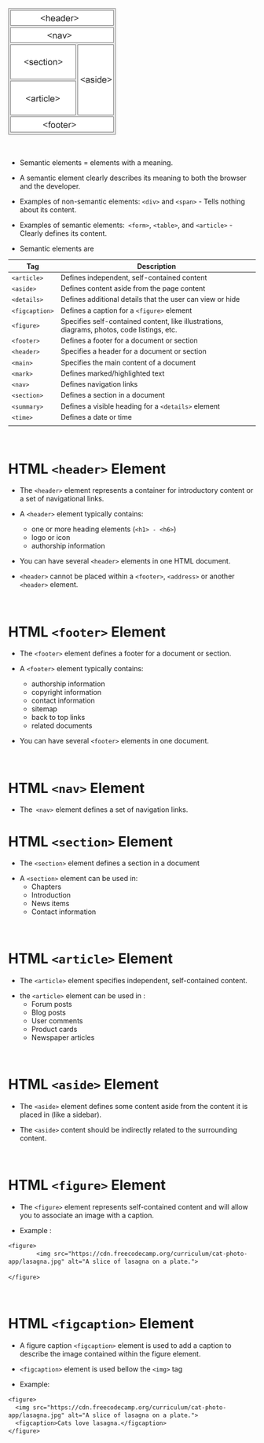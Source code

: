 <img alt="semantic-format"  src="https://github.com/Chaitalykundu/Web-Development/blob/master/HTML/assets/semantic.png">

&nbsp;

- Semantic elements = elements with a meaning.

* A semantic element clearly describes its meaning to both the browser and the developer.

* Examples of non-semantic elements: `<div>` and `<span>` - Tells nothing about its content.

* Examples of semantic elements:` <form>`, `<table>`, and `<article>` - Clearly defines its content.

- Semantic elements are

| Tag            | Description                                                                                 |
| -------------- | ------------------------------------------------------------------------------------------- |
| `<article>`    | Defines independent, self-contained content                                                 |
| `<aside>`      | Defines content aside from the page content                                                 |
| `<details>`    | Defines additional details that the user can view or hide                                   |
| `<figcaption>` | Defines a caption for a `<figure>` element                                                  |
| `<figure>`     | Specifies self-contained content, like illustrations, diagrams, photos, code listings, etc. |
| `<footer>`     | Defines a footer for a document or section                                                  |
| `<header>`     | Specifies a header for a document or section                                                |
| `<main>`       | Specifies the main content of a document                                                    |
| `<mark>`       | Defines marked/highlighted text                                                             |
| `<nav>`        | Defines navigation links                                                                    |
| `<section>`    | Defines a section in a document                                                             |
| `<summary>`    | Defines a visible heading for a `<details>` element                                         |
| `<time>`       | Defines a date or time                                                                      |
|                |                                                                                             |

&nbsp;

# HTML `<header>` Element

- The `<header>` element represents a container for introductory content or a set of navigational links.

- A `<header>` element typically contains:

  - one or more heading elements (`<h1> - <h6>`)
  - logo or icon
  - authorship information

- You can have several `<header>` elements in one HTML document.
- `<header>` cannot be placed within a `<footer>`, `<address>` or another `<header>` element.

&nbsp;

# HTML `<footer>` Element

- The `<footer>` element defines a footer for a document or section.

* A `<footer>` element typically contains:

  - authorship information
  - copyright information
  - contact information
  - sitemap
  - back to top links
  - related documents

- You can have several `<footer>` elements in one document.

&nbsp;

# HTML `<nav>` Element

- The` <nav>` element defines a set of navigation links.

# HTML `<section>` Element

- The `<section>` element defines a section in a document

* A `<section>` element can be used in:
  - Chapters
  - Introduction
  - News items
  - Contact information

&nbsp;

# HTML `<article>` Element

- The `<article>` element specifies independent, self-contained content.

* the `<article>` element can be used in :
  - Forum posts
  - Blog posts
  - User comments
  - Product cards
  - Newspaper articles

&nbsp;

# HTML `<aside>` Element

- The `<aside>` element defines some content aside from the content it is placed in (like a sidebar).

* The `<aside>` content should be indirectly related to the surrounding content.

&nbsp;

# HTML `<figure>` Element

- The `<figure>` element represents self-contained content and will allow you to associate an image with a caption.

* Example :

```
<figure>
        <img src="https://cdn.freecodecamp.org/curriculum/cat-photo-app/lasagna.jpg" alt="A slice of lasagna on a plate.">

</figure>
```

&nbsp;

# HTML `<figcaption>` Element

- A figure caption `<figcaption>` element is used to add a caption to describe the image contained within the figure element.

* `<figcaption>` element is used bellow the `<img>` tag

- Example:

```
<figure>
  <img src="https://cdn.freecodecamp.org/curriculum/cat-photo-app/lasagna.jpg" alt="A slice of lasagna on a plate.">
  <figcaption>Cats love lasagna.</figcaption>
</figure>
```
